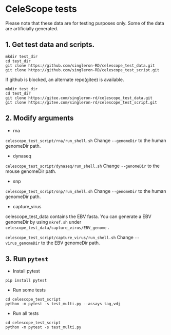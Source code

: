 # CeleScope tests

Please note that these data are for testing purposes only. Some of the data are artificially generated.

## 1. Get test data and scripts.
```
mkdir test_dir
cd test_dir
git clone https://github.com/singleron-RD/celescope_test_data.git
git clone https://github.com/singleron-RD/celescope_test_script.git
```
If github is blocked, an alternate repo(gitee) is available.
```
mkdir test_dir
cd test_dir
git clone https://gitee.com/singleron-rd/celescope_test_data.git
git clone https://gitee.com/singleron-rd/celescope_test_script.git

```

## 2. Modify arguments
- rna

`celescope_test_script/rna/run_shell.sh` Change `--genomeDir` to the human genomeDir path.

- dynaseq

`celescope_test_script/dynaseq/run_shell.sh` Change `--genomeDir` to the mouse genomeDir path.

- snp

`celescope_test_script/snp/run_shell.sh` Change `--genomeDir` to the human genomeDir path.

- capture_virus

celescope_test_data contains the EBV fasta. You can generate a EBV genomeDir by using `mkref.sh` under `celescope_test_data/capture_virus/EBV_genome` .

`celescope_test_script/capture_virus/run_shell.sh` Change `--virus_genomeDir` to the EBV genomeDir path.


## 3. Run `pytest`
- Install pytest
```
pip install pytest
```

- Run some tests
```
cd celescope_test_script
python -m pytest -s test_multi.py --assays tag,vdj
```

- Run all tests
```
cd celescope_test_script
python -m pytest -s test_multi.py 
```

